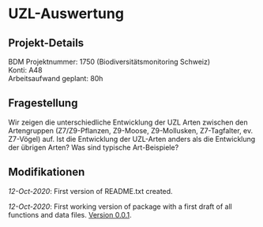 # UZL-Auswertung

## Projekt-Details
BDM Projektnummer: 1750 (Biodiversitätsmonitoring Schweiz) <br>
Konti: A48 <br>
Arbeitsaufwand geplant: 80h <br>

## Fragestellung
Wir zeigen die unterschiedliche Entwicklung der UZL Arten zwischen den Artengruppen (Z7/Z9-Pflanzen, Z9-Moose, Z9-Mollusken, Z7-Tagfalter, ev. Z7-Vögel) auf. Ist die Entwicklung der UZL-Arten anders als die Entwicklung der übrigen Arten? Was sind typische Art-Beispiele?

## Modifikationen

*12-Oct-2020*: First version of README.txt created.

*12-Oct-2020*: First working version of package with a first draft of all functions and data files. [Version 0.0.1](https://github.com/buerap/master_thesis/releases/tag/0.0.1).

